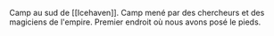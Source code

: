 Camp au sud de [[Icehaven]].
Camp mené par des chercheurs et des magiciens de l'empire.
Premier endroit où nous avons posé le pieds.